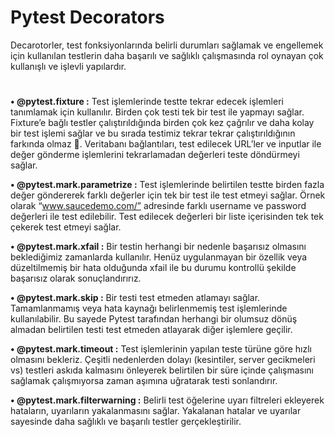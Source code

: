 # Pytest Decorators
Decarotorler, test fonksiyonlarında belirli durumları sağlamak ve engellemek için kullanılan testlerin daha başarılı ve sağlıklı çalışmasında rol oynayan çok kullanışlı ve işlevli yapılardır.
# 
**• @pytest.fixture :** Test işlemlerinde testte tekrar edecek işlemleri tanımlamak için kullanılır. Birden çok testi tek bir test ile yapmayı sağlar. Fixture’e bağlı testler çalıştırıldığında birden çok kez çağrılır ve daha kolay bir test işlemi sağlar ve bu sırada testimiz tekrar tekrar çalıştırıldığının farkında olmaz . Veritabanı bağlantıları, test edilecek URL’ler ve inputlar ile değer gönderme işlemlerini tekrarlamadan değerleri teste döndürmeyi sağlar.  

**• @pytest.mark.parametrize :** Test işlemlerinde belirtilen testte birden fazla değer göndererek farklı değerler için tek bir test ile test etmeyi sağlar. Örnek olarak “www.saucedemo.com/” adresinde farklı username ve password değerleri ile test edilebilir. Test edilecek değerleri bir liste içerisinden tek tek çekerek test etmeyi sağlar.

**• @pytest.mark.xfail :** Bir testin herhangi bir nedenle başarısız olmasını beklediğimiz zamanlarda kullanılır. Henüz uygulanmayan bir özellik veya düzeltilmemiş bir hata olduğunda xfail ile bu durumu kontrollü şekilde başarısız olarak sonuçlandırırız. 

**• @pytest.mark.skip :** Bir testi test etmeden atlamayı sağlar. Tamamlanmamış veya hata kaynağı belirlenmemiş test işlemlerinde kullanılabilir. Bu sayede Pytest tarafından herhangi bir olumsuz dönüş almadan belirtilen testi test etmeden atlayarak diğer işlemlere geçilir.

**• @pytest.mark.timeout :** Test işlemlerinin yapılan teste türüne göre hızlı olmasını bekleriz. Çeşitli nedenlerden dolayı (kesintiler, server gecikmeleri vs) testleri askıda kalmasını önleyerek belirtilen bir süre içinde çalışmasını sağlamak çalışmıyorsa zaman aşımına uğratarak testi sonlandırır. 

**• @pytest.mark.filterwarning :** Belirli test öğelerine uyarı filtreleri ekleyerek hataların, uyarıların yakalanmasını sağlar. Yakalanan hatalar ve uyarılar sayesinde daha sağlıklı ve başarılı testler gerçekleştirilir.
# 
